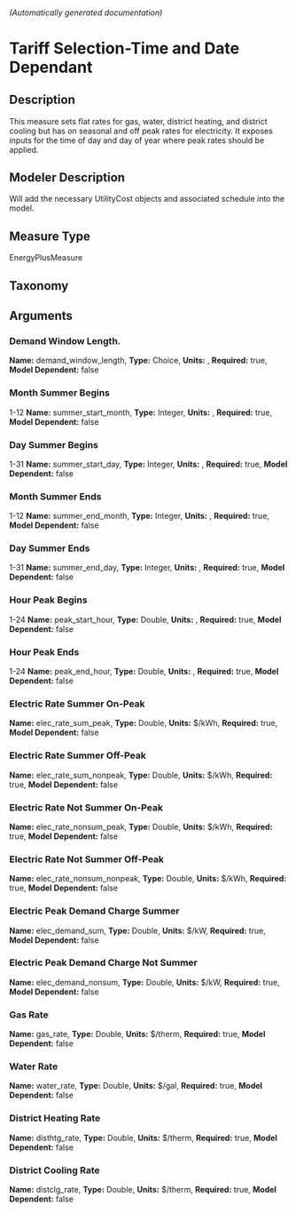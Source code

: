 

###### (Automatically generated documentation)

# Tariff Selection-Time and Date Dependant

## Description
This measure sets flat rates for gas, water, district heating, and district cooling but has on seasonal and off peak rates for electricity. It exposes inputs for the time of day and day of year where peak rates should be applied.

## Modeler Description
Will add the necessary UtilityCost objects and associated schedule into the model.

## Measure Type
EnergyPlusMeasure

## Taxonomy


## Arguments


### Demand Window Length.

**Name:** demand_window_length,
**Type:** Choice,
**Units:** ,
**Required:** true,
**Model Dependent:** false

### Month Summer Begins
1-12
**Name:** summer_start_month,
**Type:** Integer,
**Units:** ,
**Required:** true,
**Model Dependent:** false

### Day Summer Begins
1-31
**Name:** summer_start_day,
**Type:** Integer,
**Units:** ,
**Required:** true,
**Model Dependent:** false

### Month Summer Ends
1-12
**Name:** summer_end_month,
**Type:** Integer,
**Units:** ,
**Required:** true,
**Model Dependent:** false

### Day Summer Ends
1-31
**Name:** summer_end_day,
**Type:** Integer,
**Units:** ,
**Required:** true,
**Model Dependent:** false

### Hour Peak Begins
1-24
**Name:** peak_start_hour,
**Type:** Double,
**Units:** ,
**Required:** true,
**Model Dependent:** false

### Hour Peak Ends
1-24
**Name:** peak_end_hour,
**Type:** Double,
**Units:** ,
**Required:** true,
**Model Dependent:** false

### Electric Rate Summer On-Peak

**Name:** elec_rate_sum_peak,
**Type:** Double,
**Units:** $/kWh,
**Required:** true,
**Model Dependent:** false

### Electric Rate Summer Off-Peak

**Name:** elec_rate_sum_nonpeak,
**Type:** Double,
**Units:** $/kWh,
**Required:** true,
**Model Dependent:** false

### Electric Rate Not Summer On-Peak

**Name:** elec_rate_nonsum_peak,
**Type:** Double,
**Units:** $/kWh,
**Required:** true,
**Model Dependent:** false

### Electric Rate Not Summer Off-Peak

**Name:** elec_rate_nonsum_nonpeak,
**Type:** Double,
**Units:** $/kWh,
**Required:** true,
**Model Dependent:** false

### Electric Peak Demand Charge Summer

**Name:** elec_demand_sum,
**Type:** Double,
**Units:** $/kW,
**Required:** true,
**Model Dependent:** false

### Electric Peak Demand Charge Not Summer

**Name:** elec_demand_nonsum,
**Type:** Double,
**Units:** $/kW,
**Required:** true,
**Model Dependent:** false

### Gas Rate

**Name:** gas_rate,
**Type:** Double,
**Units:** $/therm,
**Required:** true,
**Model Dependent:** false

### Water Rate

**Name:** water_rate,
**Type:** Double,
**Units:** $/gal,
**Required:** true,
**Model Dependent:** false

### District Heating Rate

**Name:** disthtg_rate,
**Type:** Double,
**Units:** $/therm,
**Required:** true,
**Model Dependent:** false

### District Cooling Rate

**Name:** distclg_rate,
**Type:** Double,
**Units:** $/therm,
**Required:** true,
**Model Dependent:** false




